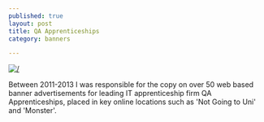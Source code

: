 ```yaml
---
published: true
layout: post
title: QA Apprenticeships
category: banners

---
```


<a href="http://imgur.com/MgAT3oT"><img src="http://i.imgur.com/MgAT3oT.png?1" title= /></a>

Between 2011-2013 I was responsible for the copy on over 50 web based banner advertisements for leading IT apprenticeship firm QA Apprenticeships, placed in key online locations such as 'Not Going to Uni' and 'Monster'.
